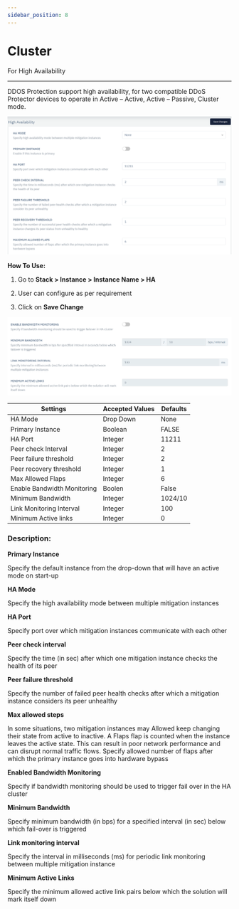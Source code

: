 ```yaml
---
sidebar_position: 8
---
```


# Cluster

For High Availability

---

DDOS Protection support high availability, for two compatible DDoS Protector devices to operate in Active – Active, Active – Passive, Cluster mode.

![ha_settings](\img\ddos\ddos31.png)

 **How To Use:**

1. Go to **Stack > Instance > Instance Name > HA**

2. User can configure as per requirement

3. Click on **Save Change**

![ha_settings](\img\ddos\ddos32.png)

| Settings                    | Accepted Values | Defaults |
|-----------------------------|-----------------|----------|
| HA Mode                     | Drop Down       | None     |
| Primary Instance            | Boolean         | FALSE    |
| HA Port                     | Integer         | 11211    |
| Peer check Interval         | Integer         | 2        |
| Peer failure threshold      | Integer         | 2        |
| Peer recovery threshold     | Integer         | 1        |
| Max Allowed Flaps           | Integer         | 6        |
| Enable Bandwidth Monitoring | Boolen          | False    |
| Minimum Bandwidth           | Integer         | 1024/10  |
| Link Monitoring Interval    | Integer         | 100      |
| Minimum Active links        | Integer         | 0        |


### **Description:**

**Primary Instance**

Specify the default instance from the drop-down that will have an active mode on start-up

**HA Mode**

Specify the high availability mode between multiple mitigation instances

 **HA Port**

Specify port over which mitigation instances communicate with each other

**Peer check interval**

Specify the time (in sec) after which one mitigation instance checks the health of its peer

**Peer failure threshold**

Specify the number of failed peer health checks after which a mitigation instance considers its peer unhealthy

 **Max allowed steps**

In some situations, two mitigation instances may Allowed keep changing their state from active to inactive. A Flaps flap is counted when the instance leaves the active state. This can result in poor network performance and can disrupt normal traffic flows. Specify allowed number of flaps after which the primary instance goes into hardware bypass

 **Enabled Bandwidth Monitoring**

Specify if bandwidth monitoring should be used to trigger fail over in the HA cluster

**Minimum Bandwidth**

Specify minimum bandwidth (in bps) for a specified interval (in sec) below which fail-over is triggered

 **Link monitoring interval**

Specify the interval in milliseconds (ms) for periodic link monitoring between multiple mitigation instance

 **Minimum Active Links**

Specify the minimum allowed active link pairs below which the solution will mark itself down